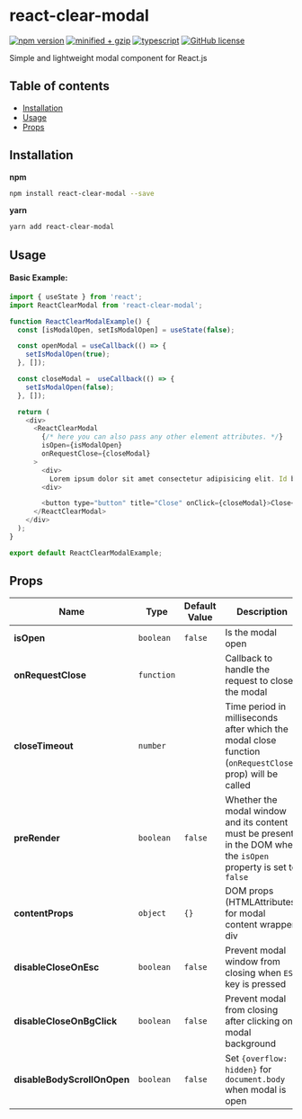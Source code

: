 # react-clear-modal

[![npm version](https://img.shields.io/npm/v/react-clear-modal)](https://www.npmjs.com/package/react-clear-modal)
[![minified + gzip](https://img.shields.io/bundlephobia/minzip/react-clear-modal/latest)](https://bundlephobia.com/package/react-clear-modal)
[![typescript](https://badgen.net/npm/types/react-clear-modal)](https://unpkg.com/react-clear-modal/dist/index.d.ts)
[![GitHub license](https://img.shields.io/badge/license-MIT-blue.svg)](https://github.com/vadymshymko/react-clear-modal/blob/master/LICENSE)

Simple and lightweight modal component for React.js

## Table of contents

- [Installation](#installation)
- [Usage](#usage)
- [Props](#props)

## Installation

**npm**

```bash
npm install react-clear-modal --save
```

**yarn**

```bash
yarn add react-clear-modal
```

## Usage

#### Basic Example:

```js
import { useState } from 'react';
import ReactClearModal from 'react-clear-modal';

function ReactClearModalExample() {
  const [isModalOpen, setIsModalOpen] = useState(false);

  const openModal = useCallback(() => {
    setIsModalOpen(true);
  }, []);

  const closeModal =  useCallback(() => {
    setIsModalOpen(false);
  }, []);

  return (
    <div>
      <ReactClearModal
        {/* here you can also pass any other element attributes. */}
        isOpen={isModalOpen}
        onRequestClose={closeModal}
      >
        <div>
          Lorem ipsum dolor sit amet consectetur adipisicing elit. Id beatae quia, neque modi libero quidem ipsum architecto, incidunt molestias culpa, totam accusantium reprehenderit animi voluptas magni alias error commodi ut.
        <div>

        <button type="button" title="Close" onClick={closeModal}>Close</button>
      </ReactClearModal>
    </div>
  );
}

export default ReactClearModalExample;
```

## Props

| Name                        | Type       | Default Value | Description                                                                                                      |
| --------------------------- | ---------- | ------------- | ---------------------------------------------------------------------------------------------------------------- |
| **isOpen**                  | `boolean`  | `false`       | Is the modal open                                                                                                |
| **onRequestClose**          | `function` |               | Callback to handle the request to close the modal                                                                |
| **closeTimeout**            | `number`   |               | Time period in milliseconds after which the modal close function (`onRequestClose` prop) will be called          |
| **preRender**               | `boolean`  | `false`       | Whether the modal window and its content must be present in the DOM when the `isOpen` property is set to `false` |
| **contentProps**            | `object`   | `{}`          | DOM props (HTMLAttributes) for modal content wrapper div                                                         |
| **disableCloseOnEsc**       | `boolean`  | `false`       | Prevent modal window from closing when `ESC` key is pressed                                                      |
| **disableCloseOnBgClick**   | `boolean`  | `false`       | Prevent modal from closing after clicking on modal background                                                    |
| **disableBodyScrollOnOpen** | `boolean`  | `false`       | Set `{overflow: hidden}` for `document.body` when modal is open                                                  |

